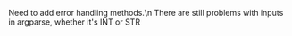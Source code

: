 Need to add error handling methods.\n
There are still problems with inputs in argparse, whether it's INT or STR
